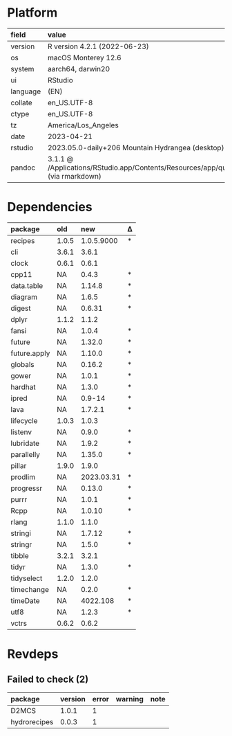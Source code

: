 # Platform

|field    |value                                                                                      |
|:--------|:------------------------------------------------------------------------------------------|
|version  |R version 4.2.1 (2022-06-23)                                                               |
|os       |macOS Monterey 12.6                                                                        |
|system   |aarch64, darwin20                                                                          |
|ui       |RStudio                                                                                    |
|language |(EN)                                                                                       |
|collate  |en_US.UTF-8                                                                                |
|ctype    |en_US.UTF-8                                                                                |
|tz       |America/Los_Angeles                                                                        |
|date     |2023-04-21                                                                                 |
|rstudio  |2023.05.0-daily+206 Mountain Hydrangea (desktop)                                           |
|pandoc   |3.1.1 @ /Applications/RStudio.app/Contents/Resources/app/quarto/bin/tools/ (via rmarkdown) |

# Dependencies

|package      |old   |new        |Δ  |
|:------------|:-----|:----------|:--|
|recipes      |1.0.5 |1.0.5.9000 |*  |
|cli          |3.6.1 |3.6.1      |   |
|clock        |0.6.1 |0.6.1      |   |
|cpp11        |NA    |0.4.3      |*  |
|data.table   |NA    |1.14.8     |*  |
|diagram      |NA    |1.6.5      |*  |
|digest       |NA    |0.6.31     |*  |
|dplyr        |1.1.2 |1.1.2      |   |
|fansi        |NA    |1.0.4      |*  |
|future       |NA    |1.32.0     |*  |
|future.apply |NA    |1.10.0     |*  |
|globals      |NA    |0.16.2     |*  |
|gower        |NA    |1.0.1      |*  |
|hardhat      |NA    |1.3.0      |*  |
|ipred        |NA    |0.9-14     |*  |
|lava         |NA    |1.7.2.1    |*  |
|lifecycle    |1.0.3 |1.0.3      |   |
|listenv      |NA    |0.9.0      |*  |
|lubridate    |NA    |1.9.2      |*  |
|parallelly   |NA    |1.35.0     |*  |
|pillar       |1.9.0 |1.9.0      |   |
|prodlim      |NA    |2023.03.31 |*  |
|progressr    |NA    |0.13.0     |*  |
|purrr        |NA    |1.0.1      |*  |
|Rcpp         |NA    |1.0.10     |*  |
|rlang        |1.1.0 |1.1.0      |   |
|stringi      |NA    |1.7.12     |*  |
|stringr      |NA    |1.5.0      |*  |
|tibble       |3.2.1 |3.2.1      |   |
|tidyr        |NA    |1.3.0      |*  |
|tidyselect   |1.2.0 |1.2.0      |   |
|timechange   |NA    |0.2.0      |*  |
|timeDate     |NA    |4022.108   |*  |
|utf8         |NA    |1.2.3      |*  |
|vctrs        |0.6.2 |0.6.2      |   |

# Revdeps

## Failed to check (2)

|package      |version |error |warning |note |
|:------------|:-------|:-----|:-------|:----|
|D2MCS        |1.0.1   |1     |        |     |
|hydrorecipes |0.0.3   |1     |        |     |

